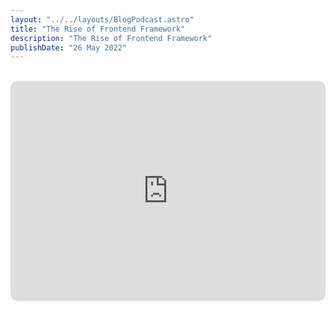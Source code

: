 ```yaml
---
layout: "../../layouts/BlogPodcast.astro"
title: "The Rise of Frontend Framework"
description: "The Rise of Frontend Framework"
publishDate: "26 May 2022"
---
```


<br />

<iframe style="border-radius:12px" src="https://open.spotify.com/embed/episode/0H6JIasfQsGfd4SJvLu2yA?utm_source=generator" width="100%" height="352" frameBorder="0" allowfullscreen="" allow="autoplay; clipboard-write; encrypted-media; fullscreen; picture-in-picture" loading="lazy"></iframe>
